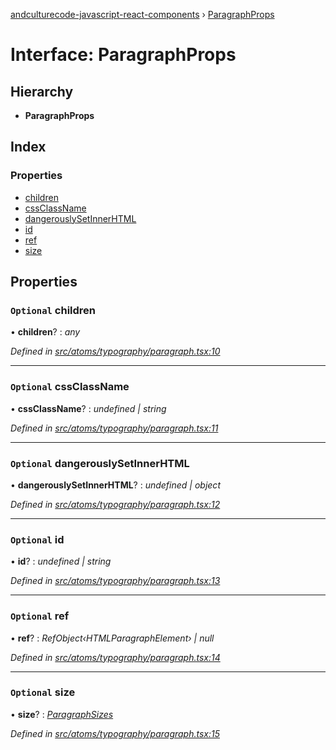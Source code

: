 [andculturecode-javascript-react-components](../README.md) › [ParagraphProps](paragraphprops.md)

# Interface: ParagraphProps

## Hierarchy

* **ParagraphProps**

## Index

### Properties

* [children](paragraphprops.md#optional-children)
* [cssClassName](paragraphprops.md#optional-cssclassname)
* [dangerouslySetInnerHTML](paragraphprops.md#optional-dangerouslysetinnerhtml)
* [id](paragraphprops.md#optional-id)
* [ref](paragraphprops.md#optional-ref)
* [size](paragraphprops.md#optional-size)

## Properties

### `Optional` children

• **children**? : *any*

*Defined in [src/atoms/typography/paragraph.tsx:10](https://github.com/AndcultureCode/AndcultureCode.JavaScript.React.Components/blob/059eef4/src/atoms/typography/paragraph.tsx#L10)*

___

### `Optional` cssClassName

• **cssClassName**? : *undefined | string*

*Defined in [src/atoms/typography/paragraph.tsx:11](https://github.com/AndcultureCode/AndcultureCode.JavaScript.React.Components/blob/059eef4/src/atoms/typography/paragraph.tsx#L11)*

___

### `Optional` dangerouslySetInnerHTML

• **dangerouslySetInnerHTML**? : *undefined | object*

*Defined in [src/atoms/typography/paragraph.tsx:12](https://github.com/AndcultureCode/AndcultureCode.JavaScript.React.Components/blob/059eef4/src/atoms/typography/paragraph.tsx#L12)*

___

### `Optional` id

• **id**? : *undefined | string*

*Defined in [src/atoms/typography/paragraph.tsx:13](https://github.com/AndcultureCode/AndcultureCode.JavaScript.React.Components/blob/059eef4/src/atoms/typography/paragraph.tsx#L13)*

___

### `Optional` ref

• **ref**? : *RefObject‹HTMLParagraphElement› | null*

*Defined in [src/atoms/typography/paragraph.tsx:14](https://github.com/AndcultureCode/AndcultureCode.JavaScript.React.Components/blob/059eef4/src/atoms/typography/paragraph.tsx#L14)*

___

### `Optional` size

• **size**? : *[ParagraphSizes](../enums/paragraphsizes.md)*

*Defined in [src/atoms/typography/paragraph.tsx:15](https://github.com/AndcultureCode/AndcultureCode.JavaScript.React.Components/blob/059eef4/src/atoms/typography/paragraph.tsx#L15)*
